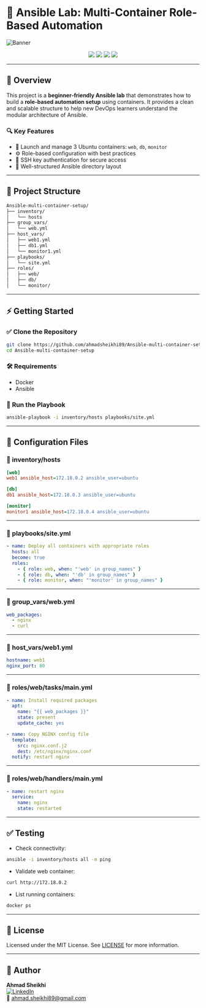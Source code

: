 # 🚀 Ansible Lab: Multi-Container Role-Based Automation

![Banner](https://raw.githubusercontent.com/ahmadsheikhi89/Ansible-multi-container-setup/edit/main/banner.png)

<p align="center">
  <a href="https://www.ansible.com/"><img src="https://img.shields.io/badge/Ansible-Automation-EE0000?logo=ansible&logoColor=white" /></a>
  <a href="https://ubuntu.com/"><img src="https://img.shields.io/badge/Ubuntu-22.04-E95420?logo=ubuntu&logoColor=white" /></a>
  <a href="https://www.docker.com/"><img src="https://img.shields.io/badge/Docker-Containerized-2496ED?logo=docker&logoColor=white" /></a>
  <a href="LICENSE"><img src="https://img.shields.io/badge/License-MIT-green.svg" /></a>
</p>

---



## 📘 Overview

This project is a **beginner-friendly Ansible lab** that demonstrates how to build a **role-based automation setup** using containers. It provides a clean and scalable structure to help new DevOps learners understand the modular architecture of Ansible.

### 🔍 Key Features

- 🐧 Launch and manage 3 Ubuntu containers: `web`, `db`, `monitor`
- ⚙️ Role-based configuration with best practices
- 🔐 SSH key authentication for secure access
- 🧩 Well-structured Ansible directory layout

---

## 🧠 Project Structure

```bash
Ansible-multi-container-setup/
├── inventory/
│   └── hosts
├── group_vars/
│   └── web.yml
├── host_vars/
│   ├── web1.yml
│   ├── db1.yml
│   └── monitor1.yml
├── playbooks/
│   └── site.yml
├── roles/
│   ├── web/
│   ├── db/
│   └── monitor/
````

---

## ⚡ Getting Started

### ✅ Clone the Repository

```bash
git clone https://github.com/ahmadsheikhi89/Ansible-multi-container-setup.git
cd Ansible-multi-container-setup
```

### 🛠 Requirements

* Docker
* Ansible

### 🚀 Run the Playbook

```bash
ansible-playbook -i inventory/hosts playbooks/site.yml
```

---

## 🧾 Configuration Files

### 📄 inventory/hosts

```ini
[web]
web1 ansible_host=172.18.0.2 ansible_user=ubuntu

[db]
db1 ansible_host=172.18.0.3 ansible_user=ubuntu

[monitor]
monitor1 ansible_host=172.18.0.4 ansible_user=ubuntu
```

---

### 📄 playbooks/site.yml

```yaml
- name: Deploy all containers with appropriate roles
  hosts: all
  become: true
  roles:
    - { role: web, when: "'web' in group_names" }
    - { role: db, when: "'db' in group_names" }
    - { role: monitor, when: "'monitor' in group_names" }
```

---

### 📄 group\_vars/web.yml

```yaml
web_packages:
  - nginx
  - curl
```

---

### 📄 host\_vars/web1.yml

```yaml
hostname: web1
nginx_port: 80
```

---

### 📄 roles/web/tasks/main.yml

```yaml
- name: Install required packages
  apt:
    name: "{{ web_packages }}"
    state: present
    update_cache: yes

- name: Copy NGINX config file
  template:
    src: nginx.conf.j2
    dest: /etc/nginx/nginx.conf
  notify: restart nginx
```

---

### 📄 roles/web/handlers/main.yml

```yaml
- name: restart nginx
  service:
    name: nginx
    state: restarted
```

---

## ✅ Testing

* Check connectivity:

```bash
ansible -i inventory/hosts all -m ping
```

* Validate web container:

```bash
curl http://172.18.0.2
```

* List running containers:

```bash
docker ps
```

---

## 📜 License

Licensed under the MIT License. See [LICENSE](LICENSE) for more information.

---

## 👤 Author

**Ahmad Sheikhi**  
[![LinkedIn](https://img.shields.io/badge/LinkedIn-AhmadSheikhi-blue?logo=linkedin)](https://www.linkedin.com/in/ahmad-sheikhi-42322276)  
📧 [ahmad.sheikhi89@gmail.com](mailto:ahmad.sheikhi89@gmail.com)

